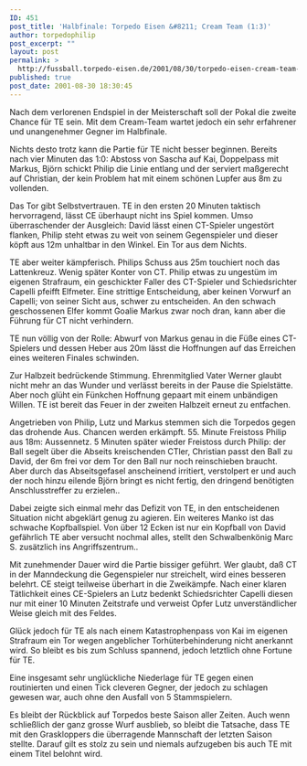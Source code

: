 ```yaml
---
ID: 451
post_title: 'Halbfinale: Torpedo Eisen &#8211; Cream Team (1:3)'
author: torpedophilip
post_excerpt: ""
layout: post
permalink: >
  http://fussball.torpedo-eisen.de/2001/08/30/torpedo-eisen-cream-team-13/
published: true
post_date: 2001-08-30 18:30:45
---
```

Nach dem verlorenen Endspiel in der Meisterschaft soll der Pokal die zweite Chance für TE sein. Mit dem Cream-Team wartet jedoch ein sehr erfahrener und unangenehmer Gegner im Halbfinale. 

Nichts desto trotz kann die Partie für TE nicht besser beginnen. Bereits nach vier Minuten das 1:0: Abstoss von Sascha auf Kai, Doppelpass mit Markus, Björn schickt Philip die Linie entlang und der serviert maßgerecht auf Christian, der kein Problem hat mit einem schönen Lupfer aus 8m zu vollenden. 

Das Tor gibt Selbstvertrauen. TE in den ersten 20 Minuten taktisch hervorragend, lässt CE überhaupt nicht ins Spiel kommen. Umso überraschender der Ausgleich: David lässt einen CT-Spieler ungestört flanken, Philip steht etwas zu weit von seinem Gegenspieler und dieser köpft aus 12m unhaltbar in den Winkel. Ein Tor aus dem Nichts.

TE aber weiter kämpferisch. Philips Schuss aus 25m touchiert noch das Lattenkreuz. Wenig später Konter von CT. Philip etwas zu ungestüm im eigenen Strafraum, ein geschickter Faller des CT-Spieler und Schiedsrichter Capelli pfeifft Elfmeter. Eine strittige Entscheidung, aber keinen Vorwurf an Capelli; von seiner Sicht aus, schwer zu entscheiden. An den schwach geschossenen Elfer kommt Goalie Markus zwar noch dran, kann aber die Führung für CT nicht verhindern.

TE nun völlig von der Rolle: Abwurf von Markus genau in die Füße eines CT-Spielers und dessen Heber aus 20m lässt die Hoffnungen auf das Erreichen eines weiteren Finales schwinden.

Zur Halbzeit bedrückende Stimmung. Ehrenmitglied Vater Werner glaubt nicht mehr an das Wunder und verlässt bereits in der Pause die Spielstätte. Aber noch glüht ein Fünkchen Hoffnung gepaart mit einem unbändigen Willen. TE ist bereit das Feuer in der zweiten Halbzeit erneut zu entfachen.

Angetrieben von Philip, Lutz und Markus stemmen sich die Torpedos gegen das drohende Aus. Chancen werden erkämpft. 55. Minute Freistoss Philip aus 18m: Aussennetz. 5 Minuten später wieder Freistoss durch Philip: der Ball segelt über die Abseits kreischenden CTler, Christian passt den Ball zu David, der 6m frei vor dem Tor den Ball nur noch reinschieben braucht. Aber durch das Abseitsgefasel anscheinend irritiert, verstolpert er und auch der noch hinzu eilende Björn bringt es nicht fertig, den dringend benötigten Anschlusstreffer zu erzielen..

Dabei zeigte sich einmal mehr das Defizit von TE, in den entscheidenen Situation nicht abgeklärt genug zu agieren. Ein weiteres Manko ist das schwache Kopfballspiel. Von über 12 Ecken ist nur ein Kopfball von David gefährlich TE aber versucht nochmal alles, stellt den Schwalbenkönig Marc S. zusätzlich ins Angriffszentrum..

Mit zunehmender Dauer wird die Partie bissiger geführt. Wer glaubt, daß CT in der Manndeckung die Gegenspieler nur streichelt, wird eines besseren belehrt. CE steigt teilweise überhart in die Zweikämpfe. Nach einer klaren Tätlichkeit eines CE-Spielers an Lutz bedenkt Schiedsrichter Capelli diesen nur mit einer 10 Minuten Zeitstrafe und verweist Opfer Lutz unverständlicher Weise gleich mit des Feldes. 

Glück jedoch für TE als nach einem Katastrophenpass von Kai im eigenen Strafraum ein Tor wegen angeblicher Torhüterbehinderung nicht anerkannt wird. So bleibt es bis zum Schluss spannend, jedoch letztlich ohne Fortune für TE.

Eine insgesamt sehr unglückliche Niederlage für TE gegen einen routinierten und einen Tick cleveren Gegner, der jedoch zu schlagen gewesen war, auch ohne den Ausfall von 5 Stammspielern. 

Es bleibt der Rückblick auf Torpedos beste Saison aller Zeiten. Auch wenn schließlich der ganz grosse Wurf ausblieb, so bleibt die Tatsache, dass TE mit den Graskloppers die überragende Mannschaft der letzten Saison stellte. Darauf gilt es stolz zu sein und niemals aufzugeben bis auch TE mit einem Titel belohnt wird.